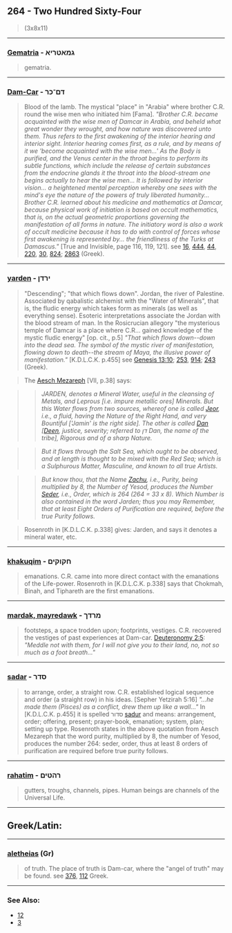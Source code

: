 ## 264 - Two Hundred Sixty-Four
> (3x8x11)

---

### [Gematria](/keys/GMATRIA) - גמאטריא
> gematria.

---

### [Dam-Car](/keys/DM-KR) - דם־כר
> Blood of the lamb. The mystical "place" in "Arabia" where brother C.R. round the wise men who initiated him [Fama]. *"Brother C.R. became acquainted with the wise men of Damcar in Arabia, and beheld what great wonder they wrought, and how nature was discovered unto them. Thus refers to the first awakening of the interior hearing and interior sight. Interior hearing comes first, as a rule, and by means of it we 'become acquainted with the wise men...' As the Body is purified, and the Venus center in the throat begins to perform its subtle functions, which include the release of certain substances from the endocrine glands it the throat into the blood-stream one begins actually to hear the wise men... It is followed by interior vision... a heightened mental perception whereby one sees with the mind's eye the nature of the powers of truly liberated humanity... Brother C.R. learned about his medicine and mathematics at Damcar, because physical work of initiation is based on occult mathematics, that is, on the actual geometric proportions governing the manifestation of all forms in nature. The initiatory word is also a work of occult medicine because it has to do with control of forces whose first awakening is represented by... the friendliness of the Turks at Damascus."* [True and Invisible, page 116, 119, 121]. see [16](16), [444](444), [44](44), [220](220), [30](30), [824](824); [2863](2863) (Greek).

---

### [yarden](/keys/IRDN) - ירדן
> "Descending"; "that which flows down". Jordan, the river of Palestine. Associated by qabalistic alchemist with the "Water of Minerals", that is, the fludic energy which takes form as minerals (as well as everything sense). Esoteric interpretations associate the Jordan with the blood stream of man. In the Rosicrucian allegory "the mysterious temple of Damcar is a place where C.R... gained knowledge of the mystic fludic energy" [op. cit., p.5] *"That which flows down--down into the dead sea. The symbol of the mystic river of manifestation, flowing down to death--the stream of Maya, the illusive power of manifestation."* [K.D.L.C.K. p.455] see [Genesis 13:10](http://biblehub.com/genesis/13-10.htm); [253](253), [914](914); [243](243) (Greek).

> The [Aesch Mezareph](http://www.levity.com/alchemy/aesch7.html) [VII, p.38] says:

> > *JARDEN, denotes a Mineral Water, useful in the cleansing of Metals, and Leprous [i.e. impure metallic ores] Minerals. But this Water flows from two sources, whereof one is called [Jeor](/keys/IAR), i.e., a fluid, having the Nature of the Right Hand, and very Bountiful ['Jamin' is the right side]. The other is called [Dan](/keys/DN) [[Deen](/keys/DIN), justice, severity; referred to דן Dan, the name of the tribe], Rigorous and of a sharp Nature.*

> > *But it flows through the Salt Sea, which ought to be observed, and at length is thought to be mixed with the Red Sea; which is a Sulphurous Matter, Masculine, and known to all true Artists.*

> > *But know thou, that the Name [Zachu](/keys/ZKV), i.e., Purity, being multiplied by 8, the Number of Yesod, produces the Number [Seder](/keys/SDR), i.e., Order, which is 264 (264 = 33 x 8). Which Number is also contained in the word Jarden; thus you may Remember, that at least Eight Orders of Purification are required, before the true Purity follows.*

> Rosenroth in [K.D.L.C.K. p.338] gives: Jarden, and says it denotes a mineral water, etc.

---

### [khakuqim](/keys/ChQVQIM) - חקוקים
> emanations. C.R. came into more direct contact with the emanations of the Life-power. Rosenroth in [K.D.L.C.K. p.338] says that Chokmah, Binah, and Tiphareth are the first emanations.

---

### [mardak, mayredawk](/keys/MRDK) - מרדך
> footsteps, a space trodden upon; footprints, vestiges. C.R. recovered the vestiges of past experiences at Dam-car. [Deuteronomy 2:5](http://biblehub.com//.htm): *"Meddle not with them, for I will not give you to their land, no, not so much as a foot breath..."*

---

### [sadar](/keys/SDR) - סדר
> to arrange, order, a straight row. C.R. established logical sequence and order (a straight row) in his ideas. [Sepher Yetzirah 5:16] *"...he made them (Pisces) as a conflict, drew them up like a wall..."* In [K.D.L.C.K. p.455] it is spelled סדור [sadur](/keys/SDVR) and means: arrangement, order; offering, present; prayer-book, emanation; system, plan; setting up type. Rosenroth states in the above quotation from Aesch Mezareph that the word purity, multiplied by 8, the number of Yesod, produces the number 264: seder, order, thus at least 8 orders of purification are required before true purity follows.

---

### [rahatim](/keys/RHTIM) - רהטים
> gutters, troughs, channels, pipes. Human beings are channels of the Universal Life.

---

## Greek/Latin:

---

### [aletheias](/greek?word=alhtheias) (Gr)
> of truth. The place of truth is Dam-car, where the "angel of truth" may be found. see [376](376), [112](112) Greek.

---

### See Also:

- [12](12)
- [3](3)